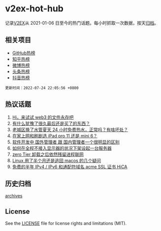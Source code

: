 # v2ex-hot-hub

 记录[V2EX](https://www.v2ex.com/)从 2021-01-06 日至今的热门话题。每小时抓取一次数据，按天[归档](archives)。
 
 ## 相关项目

- [GitHub热榜](https://github.com/snaildev/github-hot-hub)
- [知乎热榜](https://github.com/snaildev/zhihu-hot-hub)
- [微博热榜](https://github.com/snaildev/weibo-hot-hub)
- [头条热榜](https://github.com/snaildev/toutiao-hot-hub)
- [抖音热榜](https://github.com/snaildev/douyin-hot-hub)


 `更新时间：2022-07-24 22:05:56 +0800`

## 热议话题

1. [Hi，来试试 web3 的文件永存吧](https://www.v2ex.com/t/868264)
1. [有什么犹豫了很久最后还是买了的东西？](https://www.v2ex.com/t/868287)
1. [老城区换了水管夏天 24 小时免费热水，正常吗？有啥坏处？](https://www.v2ex.com/t/868268)
1. [在家上网和刷剧选 iPad pro 11 还是 mini 6？](https://www.v2ex.com/t/868295)
1. [软件开发中 国外管理者 跟 国内管理者一个很明显的区别](https://www.v2ex.com/t/868301)
1. [如何在全程不接入显示器的状况下架设起一台服务器](https://www.v2ex.com/t/868389)
1. [zero Tier 卸载之后依然残留进程联网](https://www.v2ex.com/t/868314)
1. [Linux 用了半个月还是逃回 macos 的几个疑问](https://www.v2ex.com/t/868307)
1. [免费的半年 IPv4 / IPv6 和通配符域名 acme SSL 证书 HiCA](https://www.v2ex.com/t/868344)

## 历史归档

[archives](archives)

## License

See the [LICENSE](LICENSE) file for license rights and limitations (MIT).
